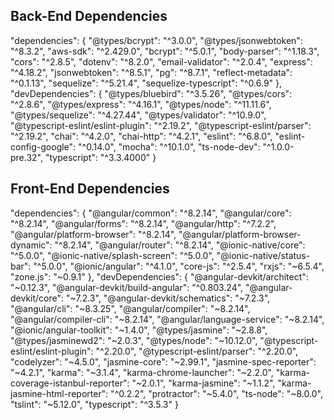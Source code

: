 ## Back-End Dependencies

"dependencies": {
"@types/bcrypt": "^3.0.0",
"@types/jsonwebtoken": "^8.3.2",
"aws-sdk": "^2.429.0",
"bcrypt": "^5.0.1",
"body-parser": "^1.18.3",
"cors": "^2.8.5",
"dotenv": "^8.2.0",
"email-validator": "^2.0.4",
"express": "^4.18.2",
"jsonwebtoken": "^8.5.1",
"pg": "^8.7.1",
"reflect-metadata": "^0.1.13",
"sequelize": "^5.21.4",
"sequelize-typescript": "^0.6.9"
},
"devDependencies": {
"@types/bluebird": "^3.5.26",
"@types/cors": "^2.8.6",
"@types/express": "^4.16.1",
"@types/node": "^11.11.6",
"@types/sequelize": "^4.27.44",
"@types/validator": "^10.9.0",
"@typescript-eslint/eslint-plugin": "^2.19.2",
"@typescript-eslint/parser": "^2.19.2",
"chai": "^4.2.0",
"chai-http": "^4.2.1",
"eslint": "^6.8.0",
"eslint-config-google": "^0.14.0",
"mocha": "^10.1.0",
"ts-node-dev": "^1.0.0-pre.32",
"typescript": "^3.3.4000"
}

## Front-End Dependencies

"dependencies": {
"@angular/common": "^8.2.14",
"@angular/core": "^8.2.14",
"@angular/forms": "^8.2.14",
"@angular/http": "^7.2.2",
"@angular/platform-browser": "^8.2.14",
"@angular/platform-browser-dynamic": "^8.2.14",
"@angular/router": "^8.2.14",
"@ionic-native/core": "^5.0.0",
"@ionic-native/splash-screen": "^5.0.0",
"@ionic-native/status-bar": "^5.0.0",
"@ionic/angular": "^4.1.0",
"core-js": "^2.5.4",
"rxjs": "~6.5.4",
"zone.js": "~0.9.1"
},
"devDependencies": {
"@angular-devkit/architect": "~0.12.3",
"@angular-devkit/build-angular": "^0.803.24",
"@angular-devkit/core": "~7.2.3",
"@angular-devkit/schematics": "~7.2.3",
"@angular/cli": "~8.3.25",
"@angular/compiler": "~8.2.14",
"@angular/compiler-cli": "~8.2.14",
"@angular/language-service": "~8.2.14",
"@ionic/angular-toolkit": "~1.4.0",
"@types/jasmine": "~2.8.8",
"@types/jasminewd2": "~2.0.3",
"@types/node": "~10.12.0",
"@typescript-eslint/eslint-plugin": "^2.20.0",
"@typescript-eslint/parser": "^2.20.0",
"codelyzer": "~4.5.0",
"jasmine-core": "~2.99.1",
"jasmine-spec-reporter": "~4.2.1",
"karma": "~3.1.4",
"karma-chrome-launcher": "~2.2.0",
"karma-coverage-istanbul-reporter": "~2.0.1",
"karma-jasmine": "~1.1.2",
"karma-jasmine-html-reporter": "^0.2.2",
"protractor": "~5.4.0",
"ts-node": "~8.0.0",
"tslint": "~5.12.0",
"typescript": "^3.5.3"
}
